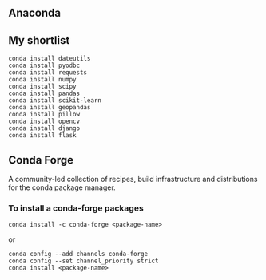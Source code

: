 ## Anaconda

## My shortlist

```
conda install dateutils
conda install pyodbc
conda install requests
conda install numpy
conda install scipy
conda install pandas
conda install scikit-learn
conda install geopandas
conda install pillow
conda install opencv
conda install django
conda install flask
```

## Conda Forge

A community-led collection of recipes, build infrastructure and distributions for the conda package manager.

### To install a conda-forge packages

```
conda install -c conda-forge <package-name>
```
or
```
conda config --add channels conda-forge
conda config --set channel_priority strict
conda install <package-name>
```

